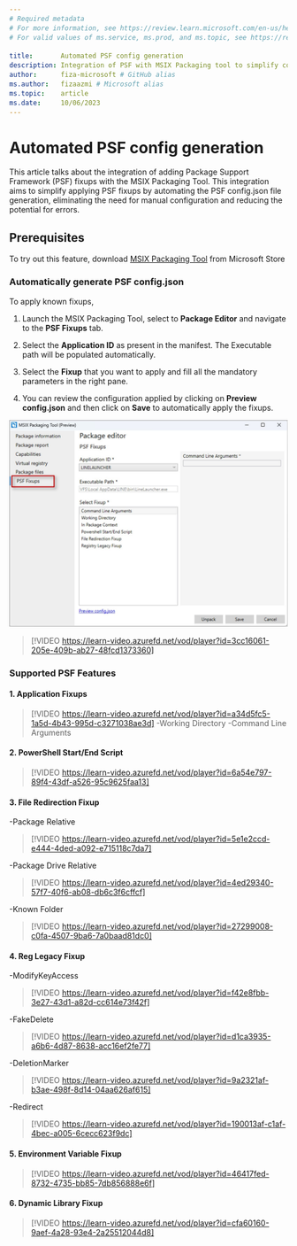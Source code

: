 ```yaml
---
# Required metadata
# For more information, see https://review.learn.microsoft.com/en-us/help/platform/learn-editor-add-metadata?branch=main
# For valid values of ms.service, ms.prod, and ms.topic, see https://review.learn.microsoft.com/en-us/help/platform/metadata-taxonomies?branch=main

title:       Automated PSF config generation 
description: Integration of PSF with MSIX Packaging tool to simplify conversion by automating PSF config file generation
author:      fiza-microsoft # GitHub alias
ms.author:   fizaazmi # Microsoft alias
ms.topic:    article
ms.date:     10/06/2023
---
```


# Automated PSF config generation

This article talks about the integration of adding Package Support Framework (PSF) fixups with the MSIX Packaging Tool. This integration aims to simplify applying PSF fixups by automating the PSF config.json file generation, eliminating the need for manual configuration and reducing the potential for errors.

## Prerequisites

To try out this feature, download [MSIX Packaging Tool](https://www.microsoft.com/p/msix-packaging-tool/9n5lw3jbcxkf) from Microsoft Store 

### Automatically generate PSF config.json

To apply known fixups,

1. Launch the MSIX Packaging Tool, select to __Package Editor__ and navigate to the __PSF Fixups__ tab.

1. Select the __Application ID__ as present in the manifest. The Executable path will be populated automatically.

1. Select the __Fixup__ that you want to apply and fill all the mandatory parameters in the right pane.

1. You can review the configuration applied by clicking on __Preview config.json__ and then click on __Save__ to automatically apply the fixups.

  
![PSF fixups tab in MPT](media/psf-integration-with-mpt/psf-fixups-tab-in-mpt1.jpg)

>[!VIDEO https://learn-video.azurefd.net/vod/player?id=3cc16061-205e-409b-ab27-48fcd1373360]

### Supported PSF Features

#### 1. Application Fixups
>[!VIDEO https://learn-video.azurefd.net/vod/player?id=a34d5fc5-1a5d-4b43-995d-c3271038ae3d]
-Working Directory
-Command Line Arguments 

#### 2. PowerShell Start/End Script 
>[!VIDEO https://learn-video.azurefd.net/vod/player?id=6a54e797-89f4-43df-a526-95c9625faa13]

#### 3. File Redirection Fixup 
-Package Relative
>[!VIDEO https://learn-video.azurefd.net/vod/player?id=5e1e2ccd-e444-4ded-a092-e715118c7da7]

-Package Drive Relative
>[!VIDEO https://learn-video.azurefd.net/vod/player?id=4ed29340-57f7-40f6-ab08-db6c3f6cffcf]

-Known Folder
>[!VIDEO https://learn-video.azurefd.net/vod/player?id=27299008-c0fa-4507-9ba6-7a0baad81dc0]

#### 4. Reg Legacy Fixup 

-ModifyKeyAccess
>[!VIDEO https://learn-video.azurefd.net/vod/player?id=f42e8fbb-3e27-43d1-a82d-cc614e73f42f]

-FakeDelete
>[!VIDEO https://learn-video.azurefd.net/vod/player?id=d1ca3935-a6b6-4d87-8638-acc16ef2fe77]

-DeletionMarker
>[!VIDEO https://learn-video.azurefd.net/vod/player?id=9a2321af-b3ae-498f-8d14-04aa626af615]

-Redirect
>[!VIDEO https://learn-video.azurefd.net/vod/player?id=190013af-c1af-4bec-a005-6cecc623f9dc]

#### 5. Environment Variable Fixup
>[!VIDEO https://learn-video.azurefd.net/vod/player?id=46417fed-8732-4735-bb85-7db856888e6f]

#### 6. Dynamic Library Fixup
>[!VIDEO https://learn-video.azurefd.net/vod/player?id=cfa60160-9aef-4a28-93e4-2a25512044d8]




